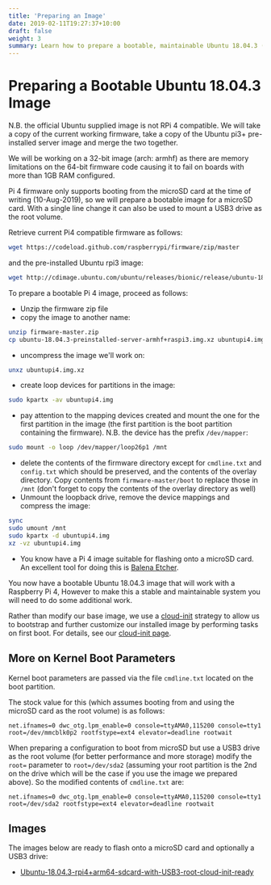 ```yaml
---
title: 'Preparing an Image'
date: 2019-02-11T19:27:37+10:00
draft: false
weight: 3
summary: Learn how to prepare a bootable, maintainable Ubuntu 18.04.3 (armhf) image for a Raspberry Pi 4.
---
```

# Preparing a Bootable Ubuntu 18.04.3 Image
N.B. the official Ubuntu supplied image is not RPi 4 compatible. We will take a copy of the current working firmware, take a copy of the Ubuntu pi3+ pre-installed server image and merge the two together.

We will be working on a 32-bit image (arch: armhf) as there are memory limitations on the 64-bit firmware code causing it to fail on boards with more than 1GB RAM configured.

Pi 4 firmware only supports booting from the microSD card at the time of writing (10-Aug-2019), so we will prepare a bootable image for a microSD card. With a single line change it can also be used to mount a USB3 drive as the root volume.

Retrieve current Pi4 compatible firmware as follows:

```bash
wget https://codeload.github.com/raspberrypi/firmware/zip/master
```

and the pre-installed Ubuntu rpi3 image:

```bash
wget http://cdimage.ubuntu.com/ubuntu/releases/bionic/release/ubuntu-18.04.3-preinstalled-server-armhf+raspi3.img.xz
```

To prepare a bootable Pi 4 image, proceed as follows:

- Unzip the firmware zip file
- copy the image to another name:

```bash
unzip firmware-master.zip
cp ubuntu-18.04.3-preinstalled-server-armhf+raspi3.img.xz ubuntupi4.img.xz
```

- uncompress the image we'll work on:

```bash
unxz ubuntupi4.img.xz
```
- create loop devices for partitions in the image:

```bash
sudo kpartx -av ubuntupi4.img
```
- pay attention to the mapping devices created and mount the one for the first partition in the image (the first partition is the boot partition containing the firmware). N.B. the device has the prefix `/dev/mapper`:

```bash
sudo mount -o loop /dev/mapper/loop26p1 /mnt
```

- delete the contents of the firmware directory except for `cmdline.txt` and `config.txt` which should be preserved, and the contents of the overlay directory. Copy contents from `firmware-master/boot` to replace those in `/mnt` (don't forget to copy the contents of the overlay directory as well)
- Unmount the loopback drive, remove the device mappings and compress the image:

```bash
sync
sudo umount /mnt
sudo kpartx -d ubuntupi4.img
xz -vz ubuntupi4.img
```
- You know have a Pi 4 image suitable for flashing onto a microSD card. An excellent tool for doing this is [Balena Etcher](https://www.balena.io/etcher/).

You now have a bootable Ubuntu 18.04.3 image that will work with a Raspberry Pi 4, However to make this a stable and maintainable system you will need to do some additional work.

Rather than modify our base image, we use a [cloud-init](https://cloudinit.readthedocs.io/en/latest/topics/capabilities.html) strategy to allow us to bootstrap and further customize our installed image by performing tasks on first boot. For details, see our [cloud-init page](cloud-init.html).

## More on Kernel Boot Parameters
Kernel boot parameters are passed via the file `cmdline.txt` located on the boot partition.

The stock value for this (which assumes booting from and using the microSD card as the root volume) is as follows:

```
net.ifnames=0 dwc_otg.lpm_enable=0 console=ttyAMA0,115200 console=tty1 root=/dev/mmcblk0p2 rootfstype=ext4 elevator=deadline rootwait
```

When preparing a configuration to boot from microSD but use a USB3 drive as the root volume (for better performance and more storage) modify the `root=` parameter to `root=/dev/sda2` (assuming your root partition is the 2nd on the drive which will be the case if you use the image we prepared above). So the modified contents of `cmdline.txt` are:

```
net.ifnames=0 dwc_otg.lpm_enable=0 console=ttyAMA0,115200 console=tty1 root=/dev/sda2 rootfstype=ext4 elevator=deadline rootwait
```

## Images

The images below are ready to flash onto a microSD card and optionally a USB3 drive:

- [Ubuntu-18.04.3-rpi4+arm64-sdcard-with-USB3-root-cloud-init-ready](https://rpi4utils.s3.amazonaws.com/images/ubuntu-18.04.3-preinstalled-server-arm64%2Braspi4-usb3root-20190922.img.xz)
